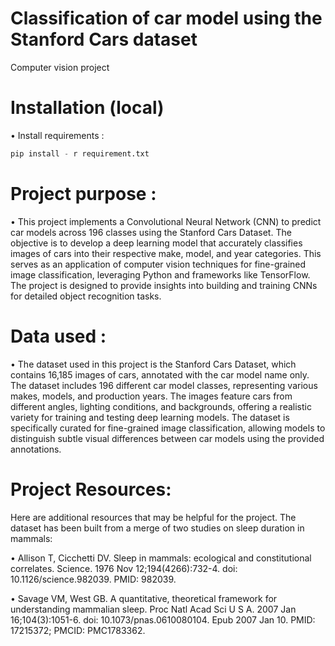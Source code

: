 # Classification of car model using the Stanford Cars dataset
Computer vision project

# Installation (local)

• Install requirements :

```python
pip install - r requirement.txt 
```

# Project purpose :

• This project implements a Convolutional Neural Network (CNN) to predict car models across 196 classes using the Stanford Cars Dataset. The objective is to develop a deep learning model that accurately classifies images of cars into their respective make, model, and year categories. This serves as an application of computer vision techniques for fine-grained image classification, leveraging Python and frameworks like TensorFlow. The project is designed to provide insights into building and training CNNs for detailed object recognition tasks.

 # Data used :
 
• The dataset used in this project is the Stanford Cars Dataset, which contains 16,185 images of cars, annotated with the car model name only. The dataset includes 196 different car model classes, representing various makes, models, and production years. The images feature cars from different angles, lighting conditions, and backgrounds, offering a realistic variety for training and testing deep learning models. The dataset is specifically curated for fine-grained image classification, allowing models to distinguish subtle visual differences between car models using the provided annotations.











# Project Resources:
Here are additional resources that may be helpful for the project. The dataset has been built from a merge of two studies on sleep duration in mammals:

• Allison T, Cicchetti DV. Sleep in mammals: ecological and constitutional correlates. 
Science. 1976 Nov 12;194(4266):732-4. doi: 10.1126/science.982039. PMID: 982039.

• Savage VM, West GB. A quantitative, theoretical framework for understanding 
mammalian sleep. Proc Natl Acad Sci U S A. 2007 Jan 16;104(3):1051-6. doi: 
10.1073/pnas.0610080104. Epub 2007 Jan 10. PMID: 17215372; PMCID: PMC1783362.
